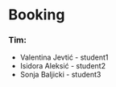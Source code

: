 # Booking
### Tim:
- Valentina Jevtić - student1
- Isidora Aleksić - student2
- Sonja Baljicki - student3
